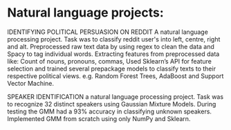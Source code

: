 # Natural language projects:
IDENTIFYING POLITICAL PERSUASION ON REDDIT
A natural language processing project. Task was to classify reddit user's into left, centre, right and alt.
Preprocessed raw text data by using regex to clean the data and Spacy to tag individual words.
Extracting features from preprocessed data like: Count of nouns, pronouns, commas, 
Used Sklearn’s API for feature selection and trained several prepackage models to classify texts to their respective political views. e.g. Random Forest Trees, AdaBoost and Support Vector Machine.


SPEAKER IDENTIFICATION
a natural language processing project. Task was to recognize 32 distinct speakers using Gaussian Mixture Models. During testing the GMM had a 93% accuracy in classifying unknown speakers.
Implemented GMM from scratch using only NumPy and Sklearn.
